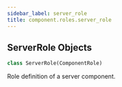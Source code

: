 ```yaml
---
sidebar_label: server_role
title: component.roles.server_role
---
```


## ServerRole Objects

```python
class ServerRole(ComponentRole)
```

Role definition of a server component.

